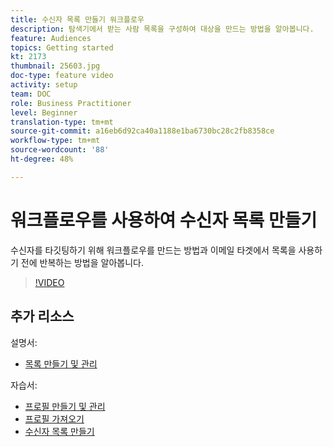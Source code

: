 ```yaml
---
title: 수신자 목록 만들기 워크플로우
description: 탐색기에서 받는 사람 목록을 구성하여 대상을 만드는 방법을 알아봅니다.
feature: Audiences
topics: Getting started
kt: 2173
thumbnail: 25603.jpg
doc-type: feature video
activity: setup
team: DOC
role: Business Practitioner
level: Beginner
translation-type: tm+mt
source-git-commit: a16eb6d92ca40a1188e1ba6730bc28c2fb8358ce
workflow-type: tm+mt
source-wordcount: '88'
ht-degree: 48%

---
```



# 워크플로우를 사용하여 수신자 목록 만들기

수신자를 타깃팅하기 위해 워크플로우를 만드는 방법과 이메일 타겟에서 목록을 사용하기 전에 반복하는 방법을 알아봅니다.

>[!VIDEO](https://video.tv.adobe.com/v/25603?quality=12)

## 추가 리소스

설명서:

* [목록 만들기 및 관리](https://docs.adobe.com/content/help/ko-KR/campaign-classic/using/getting-started/profile-management/creating-and-managing-lists.html)

자습서:

* [프로필 만들기 및 관리](/help/profile-management/create-and-manage-profiles.md)
* [프로필 가져오기](/help/data-management/importing-profiles.md)
* [수신자 목록 만들기](/help/profile-management/creating-a-list-of-recipients.md)
